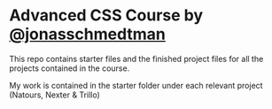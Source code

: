 # Advanced CSS Course by [@jonasschmedtman](https://twitter.com/jonasschmedtman)

This repo contains starter files and the finished project files for all the projects contained in the course.

My work is contained in the starter folder under each relevant project (Natours, Nexter & Trillo)
